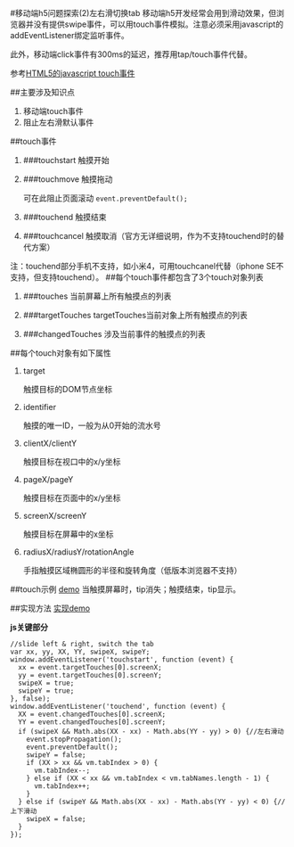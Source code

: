 #移动端h5问题探索(2)左右滑切换tab
移动端h5开发经常会用到滑动效果，但浏览器并没有提供swipe事件，可以用touch事件模拟。注意必须采用javascript的addEventListener绑定监听事件。

此外，移动端click事件有300ms的延迟，推荐用tap/touch事件代替。

参考[HTML5的javascript touch事件](http://hedgehogking.com/?p=556)

##主要涉及知识点
1. 移动端touch事件
2. 阻止左右滑默认事件

##touch事件

1. ###touchstart
	触摸开始
	
2. ###touchmove
	触摸拖动
	
	可在此阻止页面滚动 `event.preventDefault();`
	
3. ###touchend
	触摸结束	
	
4. ###touchcancel
	触摸取消（官方无详细说明，作为不支持touchend时的替代方案）

注：touchend部分手机不支持，如小米4，可用touchcanel代替（iphone SE不支持，但支持touchend）。
##每个touch事件都包含了3个touch对象列表

1. ###touches
	当前屏幕上所有触摸点的列表
	
2. ###targetTouches
	targetTouches当前对象上所有触摸点的列表
	
3. ###changedTouches
	涉及当前事件的触摸点的列表
	
##每个touch对象有如下属性
1. target

	触摸目标的DOM节点坐标 
2. identifier
 
	触摸的唯一ID，一般为从0开始的流水号	
3. clientX/clientY

	触摸目标在视口中的x/y坐标
4. pageX/pageY

	触摸目标在页面中的x/y坐标
5. screenX/screenY

 	触摸目标在屏幕中的x坐标
 	
6. radiusX/radiusY/rotationAngle
	
	手指触摸区域椭圆形的半径和旋转角度（低版本浏览器不支持）	

##touch示例
[demo](https://julielee77.github.io/demo/0003.html) 当触摸屏幕时，tip消失；触摸结束，tip显示。

##实现方法
[实现demo](https://julielee77.github.io/demo/0004.html)

**js关键部分**

```
//slide left & right, switch the tab
var xx, yy, XX, YY, swipeX, swipeY;
window.addEventListener('touchstart', function (event) {
  xx = event.targetTouches[0].screenX;
  yy = event.targetTouches[0].screenY;
  swipeX = true;
  swipeY = true;
}, false);
window.addEventListener('touchend', function (event) {
  XX = event.changedTouches[0].screenX;
  YY = event.changedTouches[0].screenY;
  if (swipeX && Math.abs(XX - xx) - Math.abs(YY - yy) > 0) {//左右滑动
    event.stopPropagation();
    event.preventDefault();
    swipeY = false;
    if (XX > xx && vm.tabIndex > 0) {
      vm.tabIndex--;
    } else if (XX < xx && vm.tabIndex < vm.tabNames.length - 1) {
      vm.tabIndex++;
    }
  } else if (swipeY && Math.abs(XX - xx) - Math.abs(YY - yy) < 0) {//上下滑动
    swipeX = false;
  }
});
```

